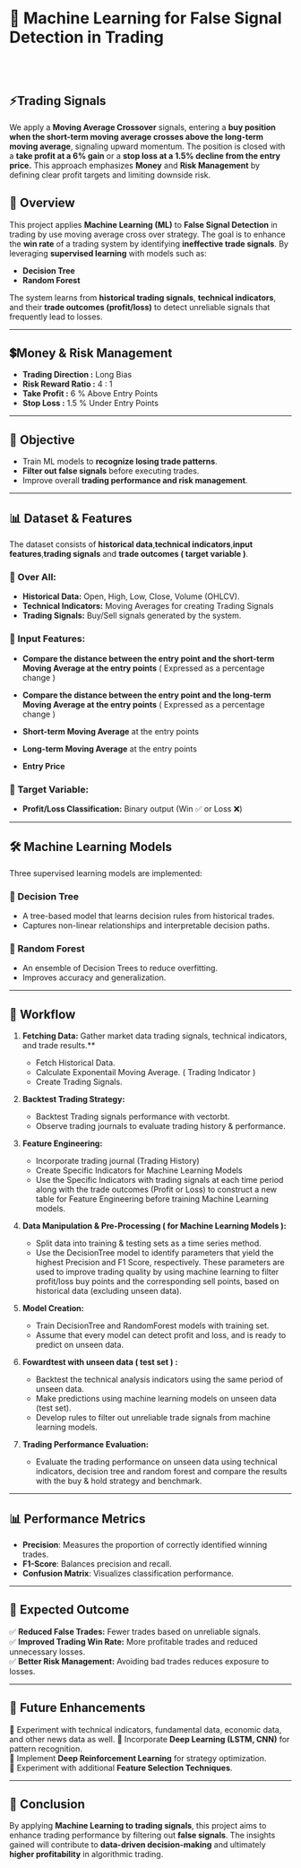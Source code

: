 # 📌 Machine Learning for False Signal Detection in Trading

<br>

<br>

## ⚡️Trading Signals

We apply a **Moving Average Crossover** signals, entering a **buy position when the short-term moving average crosses above the long-term moving average**, signaling upward momentum. The position is closed with a **take profit at a 6% gain** or a **stop loss at a 1.5% decline from the entry price.** This approach emphasizes **Money** and **Risk Management** by defining clear profit targets and limiting downside risk.

## 📖 Overview
This project applies **Machine Learning (ML)** to **False Signal Detection** in trading by use moving average cross over strategy. The goal is to enhance the **win rate** of a trading system by identifying **ineffective trade signals**. By leveraging **supervised learning** with models such as:

- **Decision Tree**
- **Random Forest**

The system learns from **historical trading signals**, **technical indicators**, and their **trade outcomes (profit/loss)** to detect unreliable signals that frequently lead to losses.

---

## 💲Money & Risk Management

- **Trading Direction :** Long Bias 
- **Risk Reward Ratio :** 4 : 1 
- **Take Profit :** 6 %  Above Entry Points
- **Stop Loss :** 1.5 % Under Entry Points 
  
---

## 🎯 Objective
- Train ML models to **recognize losing trade patterns**.
- **Filter out false signals** before executing trades.
- Improve overall **trading performance and risk management**.

---

## 📊 Dataset & Features
The dataset consists of **historical data**,**technical indicators**,**input features**,**trading signals** and **trade outcomes ( target variable )**.

### 🔹 Over All:

- **Historical Data:** Open, High, Low, Close, Volume (OHLCV).
- **Technical Indicators:** Moving Averages for creating  Trading Signals
- **Trading Signals:** Buy/Sell signals generated by the system.

### **🧩 Input Features:**

-  **Compare the distance between the entry point and the short-term Moving Average at the entry points** ( Expressed as a percentage change )  

-  **Compare the distance between the entry point and the long-term Moving Average at the entry points** ( Expressed as a percentage change )  

-  **Short-term Moving Average**  at the entry points

-  **Long-term Moving Average**  at the entry points

- **Entry Price**
     
### **🎯 Target Variable:**
- **Profit/Loss Classification:** Binary output (Win ✅ or Loss ❌)

---

## 🛠️ Machine Learning Models
Three supervised learning models are implemented:

### **🌳 Decision Tree**
- A tree-based model that learns decision rules from historical trades.
- Captures non-linear relationships and interpretable decision paths.

### **🌲 Random Forest**
- An ensemble of Decision Trees to reduce overfitting.
- Improves accuracy and generalization.

---

## 🔄 Workflow
1. **Fetching Data:** Gather market data trading signals, technical indicators, and trade results.**
   - Fetch Historical Data.
   - Calculate Exponentail Moving Average. ( Trading Indicator )
   - Create Trading Signals.
2. **Backtest Trading Strategy:**
   - Backtest Trading signals performance with vectorbt.
   - Observe trading journals to evaluate trading history & performance.
     
3. **Feature Engineering:**
   - Incorporate trading journal (Trading History)
   - Create Specific Indicators for Machine Learning Models
   - Use the Specific Indicators with trading signals at each time period along with the trade outcomes (Profit or Loss) to construct a new table for Feature Engineering before training Machine Learning models.

5. **Data Manipulation & Pre-Processing ( for Machine Learning Models ):**
   - Split data into training & testing sets as a time series method.
   - Use the DecisionTree model to identify parameters that yield the highest Precision and F1 Score, respectively. These parameters are used to improve trading quality by using machine learning to filter profit/loss buy points and the corresponding sell points, based on historical data (excluding unseen data).

6. **Model Creation:**
   - Train DecisionTree and RandomForest models with training set.
   - Assume that every model can detect profit and loss, and is ready to predict on unseen data.
     
7. **Fowardtest with unseen data ( test set ) :**
   - Backtest the technical analysis indicators using the same period of unseen data.
   - Make predictions using machine learning models on unseen data (test set).
   - Develop rules to filter out unreliable trade signals from machine learning models.
     
9. **Trading Performance Evaluation:**
   - Evaluate the trading performance on unseen data using technical indicators, decision tree and random forest and compare the results with the buy & hold strategy and benchmark.

---

## 📊 Performance Metrics
- **Precision**: Measures the proportion of correctly identified winning trades.
- **F1-Score**: Balances precision and recall.
- **Confusion Matrix**: Visualizes classification performance.

---

## 📌 Expected Outcome
✅ **Reduced False Trades:** Fewer trades based on unreliable signals.  
✅ **Improved Trading Win Rate:** More profitable trades and reduced unnecessary losses.  
✅ **Better Risk Management:** Avoiding bad trades reduces exposure to losses.  

---

## 🚀 Future Enhancements
🔹 Experiment with technical indicators, fundamental data, economic data, and other news data as well.
🔹 Incorporate **Deep Learning (LSTM, CNN)** for pattern recognition.  
🔹 Implement **Deep Reinforcement Learning** for strategy optimization.  
🔹 Experiment with additional **Feature Selection Techniques**.  

---

## 📜 Conclusion
By applying **Machine Learning to trading signals**, this project aims to enhance trading performance by filtering out **false signals**. The insights gained will contribute to **data-driven decision-making** and ultimately **higher profitability** in algorithmic trading.
